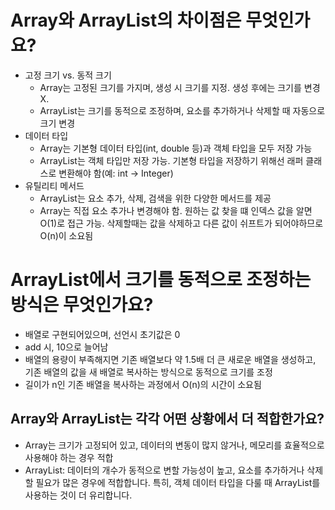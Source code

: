 # Array와 ArrayList의 차이점은 무엇인가요?
- 고정 크기 vs. 동적 크기 
  - Array는 고정된 크기를 가지며, 생성 시 크기를 지정. 생성 후에는 크기를 변경 X. 
  - ArrayList는 크기를 동적으로 조정하며, 요소를 추가하거나 삭제할 때 자동으로 크기 변경
- 데이터 타입 
  - Array는 기본형 데이터 타입(int, double 등)과 객체 타입을 모두 저장 가능 
  - ArrayList는 객체 타입만 저장 가능. 기본형 타입을 저장하기 위해선 래퍼 클래스로 변환해야 함(예: int -> Integer)
- 유틸리티 메서드 
  - ArrayList는 요소 추가, 삭제, 검색을 위한 다양한 메서드를 제공 
  - Array는 직접 요소 추가나 변경해야 함. 원하는 값 찾을 떄 인덱스 값을 알면 O(1)로 접근 가능. 삭제할때는 값을 삭제하고 다른 값이 쉬프트가 되어야하므로 O(n)이 소요됨

# ArrayList에서 크기를 동적으로 조정하는 방식은 무엇인가요?
- 배열로 구현되어있으며, 선언시 초기값은 0
- add 시, 10으로 늘어남 
- 배열의 용량이 부족해지면 기존 배열보다 약 1.5배 더 큰 새로운 배열을 생성하고, 기존 배열의 값을 새 배열로 복사하는 방식으로 동적으로 크기를 조정
- 길이가 n인 기존 배열을 복사하는 과정에서 O(n)의 시간이 소요됨

## Array와 ArrayList는 각각 어떤 상황에서 더 적합한가요?
-	Array는 크기가 고정되어 있고, 데이터의 변동이 많지 않거나, 메모리를 효율적으로 사용해야 하는 경우 적합
-	ArrayList: 데이터의 개수가 동적으로 변할 가능성이 높고, 요소를 추가하거나 삭제할 필요가 많은 경우에 적합합니다. 특히, 객체 데이터 타입을 다룰 때 ArrayList를 사용하는 것이 더 유리합니다.
